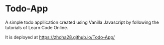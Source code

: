 # Todo-App
A simple todo appllication created using Vanilla Javascript by following the tutorials of Learn Code Online.

It is deployed at https://zhoha28.github.io/Todo-App/
